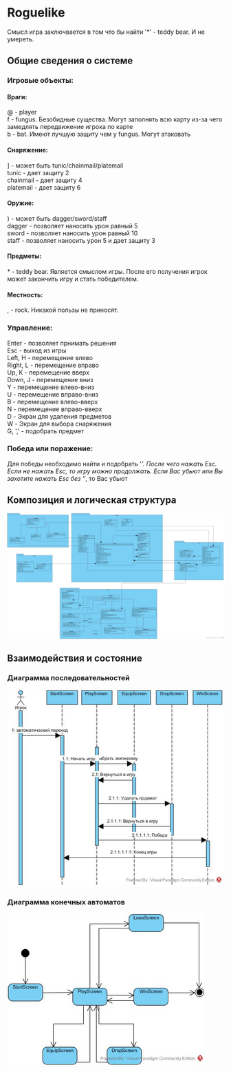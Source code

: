 # Roguelike
Смысл игра заключвается в том что бы найти '*' - teddy bear. И не умереть.  

## Общие сведения о системе
### Игровые объекты:  
#### Враги:  
@ - player  
f - fungus. Безобидные существа. Могут заполнять всю карту из-за чего замедлять передвижение игрока по карте  
b - bat. Имеют лучшую защиту чем у fungus. Могут атаковать  
  
#### Снаряжение:  
] - может быть tunic/chainmail/platemail  
		tunic - дает защиту 2  
		chainmail - дает защиту 4  
		platemail - дает защиту 6  
  
#### Оружие:  
) - может быть dagger/sword/staff  
	dagger - позволяет наносить урон равный 5  
	sword - позволяет наносить урон равный 10  
	staff - позволяет наносить урон 5 и дает защиту 3  
  
#### Предметы:  
\* - teddy bear. Является смыслом игры. После его получения игрок может закончить игру и стать победителем.  
  
#### Местность:  
, - rock. Никакой пользы не приносят.  
  
### Управление:  
Enter - позволяет прнимать решения  
Esc - выход из игры  
Left, H - перемещение влево  
Right, L - перемещение вправо  
Up, K - перемещение вверх  
Down, J - перемещение вниз  
Y - перемещение влево-вниз  
U - перемещение вправо-вниз  
B - перемещение влево-вверх  
N - перемещение вправо-вверх  
D - Экран для удаления предметов  
W - Экран для выбора снаряжения  
G, ',' - подобрать предмет  

### Победа или поражение:  
Для победы необходимо найти и подобрать '*'. После чего нажать Esc. Если не нажать Esc, то игру можно продолжать. Если Вас убьют или Вы захотите нажать Esc без '*', то Вас убьют  

## Композиция и логическая структура
![Classes](classes.jpg)  
  
## Взаимодействия и состояние
### Диаграмма последовательностей
![Sequence](sequence.jpg)  
  
### Диаграмма конечных автоматов
![StateMachine](state_machine.jpg)


